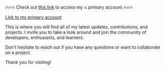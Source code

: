 🔥🔥🔥 Check out [this link](https://github.com/welel) to access my 🔝 primary account 🔥🔥🔥

[Link to my primary account](https://github.com/welel)

This is where you will find all of my latest updates, contributions, and projects. I invite you to take a look around and join the community of developers, enthusiasts, and learners.

Don't hesitate to reach out if you have any questions or want to collaborate on a project.

Thank you for visiting!
